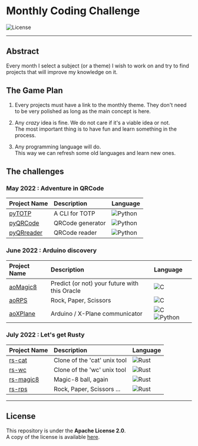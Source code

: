 # Monthly Coding Challenge

![License](https://img.shields.io/badge/license-Apache--2.0-blue.svg?style=flat-square)

---

## **Abstract**

Every month I select a subject (or a theme) I wish to work on and try to find projects that will improve my knowledge on it.  


## **The Game Plan**

1. Every projects must have a link to the monthly theme. They don't need to be very polished as long as the main concept is here.

2. Any *crazy* idea is fine. We do not care if it's a viable idea or not.  
The most important thing is to have fun and learn something in the process.

3. Any programming language will do.  
This way we can refresh some old languages and learn new ones.


## **The challenges**

### **May 2022 : Adventure in QRCode**

| Project Name | Description | Language |
| :-- | :-- | :-- |
| [pyTOTP](./2205-May/pyTOTP/) | A CLI for TOTP | ![Python](https://img.shields.io/badge/Python-blue?style=flat-square&logo=python&logoColor=ffdd54)
| [pyQRCode](./2205-May/pyQRCode/) | QRCode generator | ![Python](https://img.shields.io/badge/Python-blue?style=flat-square&logo=python&logoColor=ffdd54)
| [pyQRreader](./2205-May/pyQRreader/) | QRCode reader | ![Python](https://img.shields.io/badge/Python-blue?style=flat-square&logo=python&logoColor=ffdd54)


### **June 2022 : Arduino discovery**

| Project Name | Description | Language |
| :-- | :-- | :-- |
| [aoMagic8](./2206-June/aoMagic8/) | Predict (or not) your future with this Oracle | ![C](https://img.shields.io/badge/c-blue?style=flat-square&logo=c&logoColor=white)
| [aoRPS](./2206-June/aoRPS/) | Rock, Paper, Scissors | ![C](https://img.shields.io/badge/c-blue?style=flat-square&logo=c&logoColor=white)
| [aoXPlane](./2206-June/aoXPlane/) | Arduino / X-Plane communicator | ![C](https://img.shields.io/badge/c-blue?style=flat-square&logo=c&logoColor=white) ![Python](https://img.shields.io/badge/Python-blue?style=flat-square&logo=python&logoColor=ffdd54)


### **July 2022 : Let's get Rusty**

| Project Name | Description | Language |
| :-- | :-- | :-- |
| [rs-cat](./2207-July/rs-cat/) | Clone of the 'cat' unix tool | ![Rust](https://img.shields.io/badge/rust-blue?style=flat-square&logo=rust&logoColor=404040)
| [rs-wc](./2207-July/rs-wc/) | Clone of the 'wc' unix tool | ![Rust](https://img.shields.io/badge/rust-blue?style=flat-square&logo=rust&logoColor=404040)
| [rs-magic8](./2207-July/rs-magic8/) | Magic-8 ball, again | ![Rust](https://img.shields.io/badge/rust-blue?style=flat-square&logo=rust&logoColor=404040)
| [rs-rps](./2207-July/rs-rps/) | Rock, Paper, Scissors ... | ![Rust](https://img.shields.io/badge/rust-blue?style=flat-square&logo=rust&logoColor=404040)


---
## **License**

This repository is under the **Apache License 2.0**.  
A copy of the license is available [here](https://choosealicense.com/licenses/apache-2.0/).
